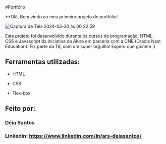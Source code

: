 #Portfólio 

**Olá, Bem vindo ao meu primeiro projeto de portfólio!

![Captura de Tela 2024-03-20 às 00 22 59](https://github.com/deialobianco/primeiroprojeto-aluraone/assets/140023966/30fe2783-1754-40de-b971-0e7caf33fcb5)

Este projeto foi desenvolvido durante os cursos de programação, HTML, CSS e Javascript da iniciativa da Alura em parceria com a ONE (Oracle Next Education). Fiz parte da T6, com um super orgulho! Espero que gostem :) 

## Ferramentas utilizadas:

* HTML

* CSS

* Flex-box

## Feito por:

### Déia Santos

### Linkedin: https://www.linkedin.com/in/ars-deiasantos/
